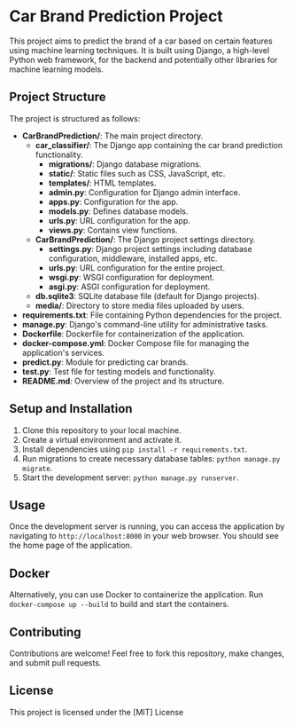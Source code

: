 # Car Brand Prediction Project

This project aims to predict the brand of a car based on certain features using machine learning techniques. It is built using Django, a high-level Python web framework, for the backend and potentially other libraries for machine learning models.

## Project Structure

The project is structured as follows:

- **CarBrandPrediction/**: The main project directory.
  - **car_classifier/**: The Django app containing the car brand prediction functionality.
    - **migrations/**: Django database migrations.
    - **static/**: Static files such as CSS, JavaScript, etc.
    - **templates/**: HTML templates.
    - **admin.py**: Configuration for Django admin interface.
    - **apps.py**: Configuration for the app.
    - **models.py**: Defines database models.
    - **urls.py**: URL configuration for the app.
    - **views.py**: Contains view functions.
  - **CarBrandPrediction/**: The Django project settings directory.
    - **settings.py**: Django project settings including database configuration, middleware, installed apps, etc.
    - **urls.py**: URL configuration for the entire project.
    - **wsgi.py**: WSGI configuration for deployment.
    - **asgi.py**: ASGI configuration for deployment.
  - **db.sqlite3**: SQLite database file (default for Django projects).
  - **media/**: Directory to store media files uploaded by users.
- **requirements.txt**: File containing Python dependencies for the project.
- **manage.py**: Django's command-line utility for administrative tasks.
- **Dockerfile**: Dockerfile for containerization of the application.
- **docker-compose.yml**: Docker Compose file for managing the application's services.
- **predict.py**: Module for predicting car brands.
- **test.py**: Test file for testing models and functionality.
- **README.md**: Overview of the project and its structure.

## Setup and Installation

1. Clone this repository to your local machine.
2. Create a virtual environment and activate it.
3. Install dependencies using `pip install -r requirements.txt`.
4. Run migrations to create necessary database tables: `python manage.py migrate`.
5. Start the development server: `python manage.py runserver`.

## Usage

Once the development server is running, you can access the application by navigating to `http://localhost:8000` in your web browser. You should see the home page of the application.

## Docker

Alternatively, you can use Docker to containerize the application. Run `docker-compose up --build` to build and start the containers.

## Contributing

Contributions are welcome! Feel free to fork this repository, make changes, and submit pull requests.

## License

This project is licensed under the [MIT] License

